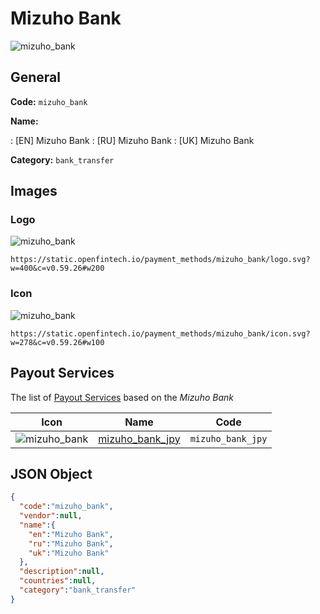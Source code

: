 
# Mizuho Bank 
![mizuho_bank](https://static.openfintech.io/payment_methods/mizuho_bank/logo.svg?w=400&c=v0.59.26#w200)  

## General 
**Code:** `mizuho_bank` 
 
**Name:** 
 
:	[EN] Mizuho Bank 
:	[RU] Mizuho Bank 
:	[UK] Mizuho Bank 
 
**Category:** `bank_transfer` 
 

## Images 

### Logo 
![mizuho_bank](https://static.openfintech.io/payment_methods/mizuho_bank/logo.svg?w=400&c=v0.59.26#w200)  

```
https://static.openfintech.io/payment_methods/mizuho_bank/logo.svg?w=400&c=v0.59.26#w200
```  

### Icon 
![mizuho_bank](https://static.openfintech.io/payment_methods/mizuho_bank/icon.svg?w=278&c=v0.59.26#w100)  

```
https://static.openfintech.io/payment_methods/mizuho_bank/icon.svg?w=278&c=v0.59.26#w100
```  

## Payout Services 
 
The list of [Payout Services](/payout-services/) based on the _Mizuho Bank_ 

|Icon|Name|Code| 
|:---:|:---:|:---:| 
|![mizuho_bank](https://static.openfintech.io/payout_methods/mizuho_bank/icon.svg?w=278&c=v0.59.26#w40) |[mizuho_bank_jpy](/payout-services/mizuho_bank_jpy/)|`mizuho_bank_jpy`| 
 

## JSON Object 

```json
{
  "code":"mizuho_bank",
  "vendor":null,
  "name":{
    "en":"Mizuho Bank",
    "ru":"Mizuho Bank",
    "uk":"Mizuho Bank"
  },
  "description":null,
  "countries":null,
  "category":"bank_transfer"
}
```  
